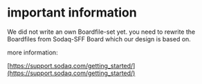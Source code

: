 # important information
We did not write an own Boardfile-set yet. you need to rewrite the Boardfiles from Sodaq-SFF Board which our design is based on.

more information:

[https://support.sodaq.com/getting_started/](https://support.sodaq.com/getting_started/)


